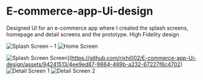 ﻿# E-commerce-app-Ui-design
Designed UI for an e-commerce app where I created the splash screens, homepage and detail screens and the prototype.
High Fidelity design

![Splash Screen – 1](https://github.com/rixhi002/E-commerce-app-Ui-design/assets/94241513/ddb1322a-727b-4db9-a147-8b09cc72da3e)
![Home Screen](https://github.com/rixhi002/E-commerce-app-Ui-design/assets/94241513/a6070ef7-f3d2-4147-a9a7-a7cbf472d4dc)


![Splash Screen](https://github.com/rixhi002/E-commerce-app-Ui-design/assets/94241513/8322dbcf-2ff2-423e-b1bf-0d6b25890ed9)
Screen](https://github.com/rixhi002/E-commerce-app-Ui-design/assets/94241513/4ee9ed87-9864-469b-a232-67227f6c4702)
![Detail Screen 1](https://github.com/rixhi002/E-commerce-app-Ui-design/assets/94241513/84fdef97-5e69-492f-8e93-4ce8f4d93c56)
![Detail Screen 2](https://github.com/rixhi002/E-commerce-app-Ui-design/assets/94241513/51e9f620-0c3b-42f7-822b-d0fd3bf72824)
